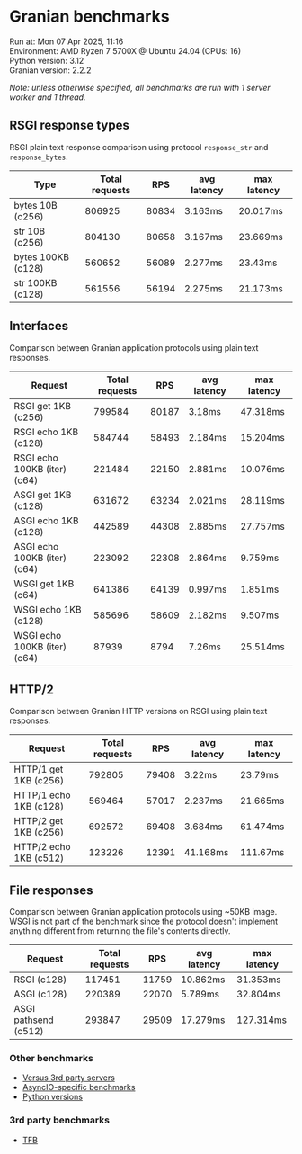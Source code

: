 # Granian benchmarks



Run at: Mon 07 Apr 2025, 11:16    
Environment: AMD Ryzen 7 5700X @ Ubuntu 24.04 (CPUs: 16)    
Python version: 3.12    
Granian version: 2.2.2

*Note: unless otherwise specified, all benchmarks are run with 1 server worker and 1 thread.*

## RSGI response types

RSGI plain text response comparison using protocol `response_str` and `response_bytes`.

| Type | Total requests | RPS | avg latency | max latency |
| --- | --- | --- | --- | --- |
| bytes 10B (c256) | 806925 | 80834 | 3.163ms | 20.017ms |
| str 10B (c256) | 804130 | 80658 | 3.167ms | 23.669ms |
| bytes 100KB (c128) | 560652 | 56089 | 2.277ms | 23.43ms |
| str 100KB (c128) | 561556 | 56194 | 2.275ms | 21.173ms |


## Interfaces

Comparison between Granian application protocols using plain text responses.

| Request | Total requests | RPS | avg latency | max latency |
| --- | --- | --- | --- | --- |
| RSGI get 1KB (c256) | 799584 | 80187 | 3.18ms | 47.318ms |
| RSGI echo 1KB (c128) | 584744 | 58493 | 2.184ms | 15.204ms |
| RSGI echo 100KB (iter) (c64) | 221484 | 22150 | 2.881ms | 10.076ms |
| ASGI get 1KB (c128) | 631672 | 63234 | 2.021ms | 28.119ms |
| ASGI echo 1KB (c128) | 442589 | 44308 | 2.885ms | 27.757ms |
| ASGI echo 100KB (iter) (c64) | 223092 | 22308 | 2.864ms | 9.759ms |
| WSGI get 1KB (c64) | 641386 | 64139 | 0.997ms | 1.851ms |
| WSGI echo 1KB (c128) | 585696 | 58609 | 2.182ms | 9.507ms |
| WSGI echo 100KB (iter) (c64) | 87939 | 8794 | 7.26ms | 25.514ms |


## HTTP/2

Comparison between Granian HTTP versions on RSGI using plain text responses.

| Request | Total requests | RPS | avg latency | max latency |
| --- | --- | --- | --- | --- |
| HTTP/1 get 1KB (c256) | 792805 | 79408 | 3.22ms | 23.79ms |
| HTTP/1 echo 1KB (c128) | 569464 | 57017 | 2.237ms | 21.665ms |
| HTTP/2 get 1KB (c256) | 692572 | 69408 | 3.684ms | 61.474ms |
| HTTP/2 echo 1KB (c512) | 123226 | 12391 | 41.168ms | 111.67ms |


## File responses

Comparison between Granian application protocols using ~50KB image.    
WSGI is not part of the benchmark since the protocol doesn't implement anything different from returning the file's contents directly.

| Request | Total requests | RPS | avg latency | max latency |
| --- | --- | --- | --- | --- |
| RSGI (c128) | 117451 | 11759 | 10.862ms | 31.353ms |
| ASGI (c128) | 220389 | 22070 | 5.789ms | 32.804ms |
| ASGI pathsend (c512) | 293847 | 29509 | 17.279ms | 127.314ms |


### Other benchmarks

- [Versus 3rd party servers](./vs.md)
- [AsyncIO-specific benchmarks](./asyncio.md)
- [Python versions](./pyver.md)

### 3rd party benchmarks

- [TFB](./external/tfb.md)
